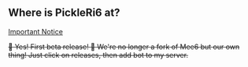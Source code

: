 ## Where is PickleRi6 at?
[Important Notice](https://i.imgur.com/ebQM8jC.png "Important Notice")

~~📣 Yes! First beta release! 👏 We're no longer a fork of Mee6 but our own thing! Just click on releases, then add bot to my server.~~
